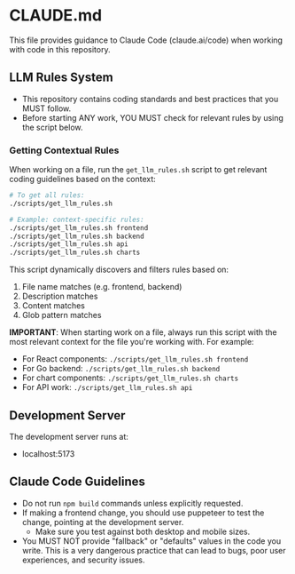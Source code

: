 # CLAUDE.md

This file provides guidance to Claude Code (claude.ai/code) when working with code in this repository.

## LLM Rules System

- This repository contains coding standards and best practices that you MUST follow. 
- Before starting ANY work, YOU MUST check for relevant rules by using the script below.

### Getting Contextual Rules

When working on a file, run the `get_llm_rules.sh` script to get relevant coding guidelines based on the context:

```bash
# To get all rules:
./scripts/get_llm_rules.sh

# Example: context-specific rules:
./scripts/get_llm_rules.sh frontend
./scripts/get_llm_rules.sh backend
./scripts/get_llm_rules.sh api
./scripts/get_llm_rules.sh charts
```

This script dynamically discovers and filters rules based on:
1. File name matches (e.g. frontend, backend)
2. Description matches
3. Content matches
4. Glob pattern matches

**IMPORTANT**: When starting work on a file, always run this script with the most relevant context for the file you're working with. For example:
- For React components: `./scripts/get_llm_rules.sh frontend`
- For Go backend: `./scripts/get_llm_rules.sh backend`
- For chart components: `./scripts/get_llm_rules.sh charts`
- For API work: `./scripts/get_llm_rules.sh api`

## Development Server
The development server runs at:
- localhost:5173

## Claude Code Guidelines
- Do not run `npm build` commands unless explicitly requested. 
- If making a frontend change, you should use puppeteer to test the change, pointing at the development server.
  - Make sure you test against both desktop and mobile sizes.
- You MUST NOT provide "fallback" or "defaults" values in the code you write. This is a very dangerous practice that can lead to bugs, poor user experiences, and security issues.